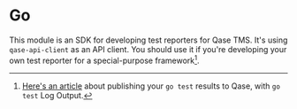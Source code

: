 # Go

This module is an SDK for developing test reporters for Qase TMS. It's using `qase-api-client` as an API client. You should use it if you're developing your own test reporter for a special-purpose framework[^1].




[^1]: [Here's an article](https://rentry.co/nq88eouv) about publishing your `go test` results to Qase, with `go test` Log Output.
